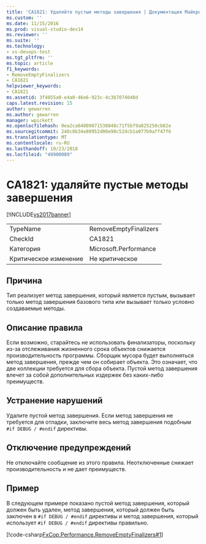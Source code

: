 ```yaml
---
title: 'CA1821: Удаляйте пустые методы завершения | Документация Майкрософт'
ms.custom: ''
ms.date: 11/15/2016
ms.prod: visual-studio-dev14
ms.reviewer: ''
ms.suite: ''
ms.technology:
- vs-devops-test
ms.tgt_pltfrm: ''
ms.topic: article
f1_keywords:
- RemoveEmptyFinalizers
- CA1821
helpviewer_keywords:
- CA1821
ms.assetid: 3f4855a0-e4a0-46e6-923c-4c3b7074048d
caps.latest.revision: 15
author: gewarren
ms.author: gewarren
manager: wpickett
ms.openlocfilehash: 0ea2ca64009071538848c71f5bf9a825250cb82e
ms.sourcegitcommit: 240c8b34e80952d00e90c52dcb1a077b9aff47f6
ms.translationtype: MT
ms.contentlocale: ru-RU
ms.lasthandoff: 10/23/2018
ms.locfileid: "49900089"
---
```

# <a name="ca1821-remove-empty-finalizers"></a>CA1821: удаляйте пустые методы завершения
[!INCLUDE[vs2017banner](../includes/vs2017banner.md)]

|||
|-|-|
|TypeName|RemoveEmptyFinalizers|
|CheckId|CA1821|
|Категория|Microsoft.Performance|
|Критическое изменение|Не критическое|

## <a name="cause"></a>Причина
 Тип реализует метод завершения, который является пустым, вызывает только метод завершения базового типа или вызывает только условно создаваемые методы.

## <a name="rule-description"></a>Описание правила
 Если возможно, старайтесь не использовать финализаторы, поскольку из-за отслеживания жизненного срока объектов снижается производительность программы. Сборщик мусора будет выполняться метод завершения, прежде чем он собирает объекта. Это означает, что две коллекции требуется для сбора объекта. Пустой метод завершения влечет за собой дополнительных издержек без каких-либо преимуществ.

## <a name="how-to-fix-violations"></a>Устранение нарушений
 Удалите пустой метод завершения. Если метод завершения не требуется для отладки, заключите весь метод завершения подобным `#if DEBUG / #endif` директивы.

## <a name="when-to-suppress-warnings"></a>Отключение предупреждений
 Не отключайте сообщение из этого правила. Неотключенные снижает производительность и не дает преимуществ.

## <a name="example"></a>Пример
 В следующем примере показано пустой метод завершения, который должен быть удален, метод завершения, который должен быть заключен в `#if DEBUG / #endif` директивы и метод завершения, который использует `#if DEBUG / #endif` директивы правильно.

 [!code-csharp[FxCop.Performance.RemoveEmptyFinalizers#1](../snippets/csharp/VS_Snippets_CodeAnalysis/FxCop.Performance.RemoveEmptyFinalizers/cs/FxCop.Performance.RemoveEmptyFinalizers.cs#1)]



